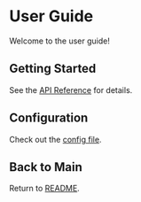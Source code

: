 # User Guide

Welcome to the user guide!

## Getting Started
See the [API Reference](api.md) for details.

## Configuration
Check out the [config file](config.yaml).

## Back to Main
Return to [README](../README.md).
